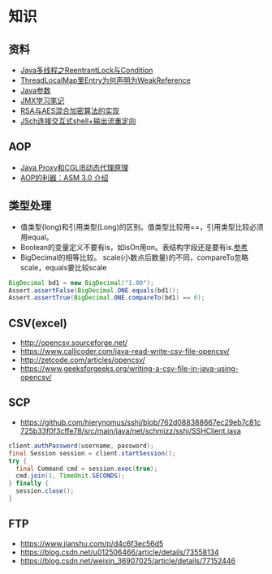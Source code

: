 # 知识

## 资料
* ﻿[﻿Java多线程之ReentrantLock与Condition](https://www.cnblogs.com/xiaoxi/p/7651360.html)
* [ThreadLocalMap里Entry为何声明为WeakReference](https://cloud.tencent.com/developer/article/1125219)
* [Java参数](https://docs.oracle.com/javase/7/docs/technotes/tools/windows/java.html)
* [JMX学习笔记](https://www.jianshu.com/p/414647c1179e)
* [RSA与AES混合加密算法的实现](https://blog.csdn.net/jkxqj/article/details/25228707)
* [JSch连接交互式shell+输出流重定向](https://www.dazhuanlan.com/2019/09/28/5d8e4f2219ba4/)

## AOP
* [Java Proxy和CGLIB动态代理原理](https://www.cnblogs.com/carpenterlee/p/8241042.html)
* [AOP的利器：ASM 3.0 介绍](https://developer.ibm.com/zh/languages/java/articles/j-lo-asm30/)

## 类型处理
* 值类型(long)和引用类型(Long)的区别。值类型比较用==，引用类型比较必须用equal。
* Boolean的变量定义不要有is，如isOn用on。表结构字段还是要有is.[参考](http://www.learndiary.com/2006/11/%E5%9C%A8eclipse%E4%B8%ADjavabean%E4%B8%AD%E7%9A%84boolean%E5%9E%8B%E5%8F%98%E9%87%8F%E4%B8%8D%E8%A6%81%E7%94%A8is%E5%BC%80%E5%A4%B4/)
* BigDecimal的相等比较。
scale(小数点后数量)的不同，compareTo忽略scale，equals要比较scale
```java
BigDecimal bd1 = new BigDecimal("1.00");
Assert.assertFalse(BigDecimal.ONE.equals(bd1));
Assert.assertTrue(BigDecimal.ONE.compareTo(bd1) == 0);
```

## CSV(excel)
* http://opencsv.sourceforge.net/
* https://www.callicoder.com/java-read-write-csv-file-opencsv/
* http://zetcode.com/articles/opencsv/
* https://www.geeksforgeeks.org/writing-a-csv-file-in-java-using-opencsv/

## SCP
* https://github.com/hierynomus/sshj/blob/762d088388667ec29eb7c81c725b33f0f3cffe78/src/main/java/net/schmizz/sshj/SSHClient.java
```java
client.authPassword(username, password);
final Session session = client.startSession();
try {
  final Command cmd = session.exec(true);
  cmd.join(1, TimeUnit.SECONDS);
} finally {
  session.close();
}
```

## FTP
* https://www.jianshu.com/p/d4c6f3ec56d5
* https://blog.csdn.net/u012506466/article/details/73558134
* https://blog.csdn.net/weixin_36907025/article/details/77152446
